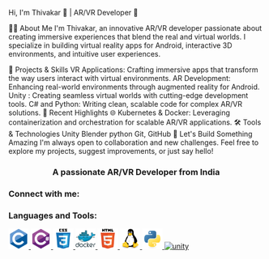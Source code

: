 Hi, I'm Thivakar 👋 | AR/VR Developer 🚀

👨‍💻 About Me
I'm Thivakar, an innovative AR/VR developer passionate about creating immersive experiences that blend the real and virtual worlds. I specialize in building virtual reality apps for Android, interactive 3D environments, and intuitive user experiences.

🔭 Projects & Skills
VR Applications: Crafting immersive apps that transform the way users interact with virtual environments.
AR Development: Enhancing real-world environments through augmented reality for Android.
Unity : Creating seamless virtual worlds with cutting-edge development tools.
C# and Python: Writing clean, scalable code for complex AR/VR solutions.
🚀 Recent Highlights
🌐 Kubernetes & Docker: Leveraging containerization and orchestration for scalable AR/VR applications.
🛠️ Tools & Technologies
Unity
Blender
python
Git, GitHub
🎯 Let's Build Something Amazing
I'm always open to collaboration and new challenges. Feel free to explore my projects, suggest improvements, or just say hello!
<h3 align="center">A passionate AR/VR Developer from India</h3>

<h3 align="left">Connect with me:</h3>
<p align="left">
</p>

<h3 align="left">Languages and Tools:</h3>
<p align="left"> <a href="https://www.cprogramming.com/" target="_blank" rel="noreferrer"> <img src="https://raw.githubusercontent.com/devicons/devicon/master/icons/c/c-original.svg" alt="c" width="40" height="40"/> </a> <a href="https://www.w3schools.com/cs/" target="_blank" rel="noreferrer"> <img src="https://raw.githubusercontent.com/devicons/devicon/master/icons/csharp/csharp-original.svg" alt="csharp" width="40" height="40"/> </a> <a href="https://www.w3schools.com/css/" target="_blank" rel="noreferrer"> <img src="https://raw.githubusercontent.com/devicons/devicon/master/icons/css3/css3-original-wordmark.svg" alt="css3" width="40" height="40"/> </a> <a href="https://www.docker.com/" target="_blank" rel="noreferrer"> <img src="https://raw.githubusercontent.com/devicons/devicon/master/icons/docker/docker-original-wordmark.svg" alt="docker" width="40" height="40"/> </a> <a href="https://www.w3.org/html/" target="_blank" rel="noreferrer"> <img src="https://raw.githubusercontent.com/devicons/devicon/master/icons/html5/html5-original-wordmark.svg" alt="html5" width="40" height="40"/> </a> <a href="https://www.linux.org/" target="_blank" rel="noreferrer"> <img src="https://raw.githubusercontent.com/devicons/devicon/master/icons/linux/linux-original.svg" alt="linux" width="40" height="40"/> </a> <a href="https://www.python.org" target="_blank" rel="noreferrer"> <img src="https://raw.githubusercontent.com/devicons/devicon/master/icons/python/python-original.svg" alt="python" width="40" height="40"/> </a> <a href="https://unity.com/" target="_blank" rel="noreferrer"> <img src="https://www.vectorlogo.zone/logos/unity3d/unity3d-icon.svg" alt="unity" width="40" height="40"/> </a> </p>
